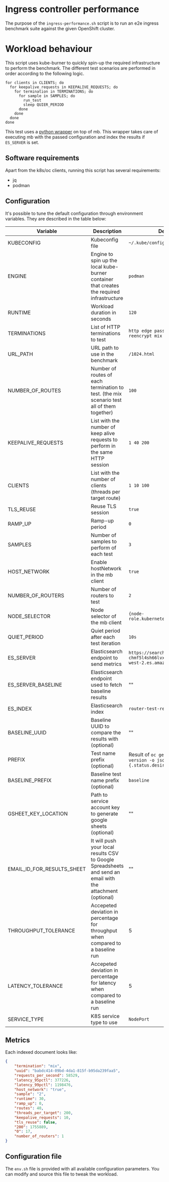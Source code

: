 # Ingress controller performance

The purpose of the `ingress-performance.sh` script is to run an e2e ingress benchmark suite against the given OpenShift cluster.

# Workload behaviour
This script uses kube-burner to quickly spin-up the required infrastructure to perform the benchmark.
The different test scenarios are performed in order according to the following logic.

```
for clients in CLIENTS; do
  for keepalive_requests in KEEPALIVE_REQUESTS; do
    for termination in TERMINATIONS; do
      for sample in SAMPLES; do
        run_test
        sleep QUIER_PERIOD
      done
    done
  done
done
```

This test uses a [python wrapper](workload.py) on top of mb. This wrapper takes care of executing mb with the passed configuration and index the results if `ES_SERVER` is set.

## Software requirements

Apart from the k8s/oc clients, running this script has several requirements:

- jq
- podman

## Configuration
It's possible to tune the default configuration through environment variables. They are described in the table below:


| Variable              | Description     | Default	          |
|-----------------------|-----------------|-------------------|
| KUBECONFIG            | Kubeconfig file | `~/.kube/config` |
| ENGINE                | Engine to spin up the local kube-burner container that creates the required infrastructure | `podman` |
| RUNTIME				| Workload duration in seconds | `120` |
| TERMINATIONS  		| List of HTTP terminations to test | `http edge passthrough reencrypt mix` |
| URL_PATH              | URL path to use in the benchmark | `/1024.html` |
| NUMBER_OF_ROUTES		| Number of routes of each termination to test. (the mix scenario test all of them together) | `100` |
| KEEPALIVE_REQUESTS	| List with the number of keep alive requests to perform in the same HTTP session | `1 40 200` |
| CLIENTS				| List with the number of clients (threads per target route) | `1 10 100`|
| TLS_REUSE				| Reuse TLS session | `true` |
| RAMP_UP				| Ramp-up period | `0 ` |
| SAMPLES				| Number of samples to perform of each test | `3` |
| HOST_NETWORK			| Enable hostNetwork in the mb client | `true` |
| NUMBER_OF_ROUTERS		| Number of routers to test | `2` |
| NODE_SELECTOR			| Node selector of the mb client | `{node-role.kubernetes.io/workload: }` |
| QUIET_PERIOD			| Quiet period after each test iteration | `10s` |
| ES_SERVER             | Elasticsearch endpoint to send metrics | `https://search-perfscale-dev-chmf5l4sh66lvxbnadi4bznl3a.us-west-2.es.amazonaws.com:443` |
| ES_SERVER_BASELINE    | Elasticsearch endpoint used to fetch baseline results | "" |
| ES_INDEX              | Elasticsearch index | `router-test-results` |
| BASELINE_UUID         | Baseline UUID to compare the results with (optional) | "" |
| PREFIX                | Test name prefix (optional) | Result of `oc get clusterversion version -o jsonpath="{.status.desired.version}"` |
| BASELINE_PREFIX       | Baseline test name prefix (optional) | `baseline` |
| GSHEET_KEY_LOCATION   | Path to service account key to generate google sheets (optional) | "" |
| EMAIL_ID_FOR_RESULTS_SHEET | It will push your local results CSV to Google Spreadsheets and send an email with the attachment (optional) | "" |
| THROUGHPUT_TOLERANCE  | Accepeted deviation in percentage for throughput when compared to a baseline run | 5 |
| LATENCY_TOLERANCE     | Accepeted deviation in percentage for latency when compared to a baseline run | 5 |
| SERVICE_TYPE          | K8S service type to use | `NodePort` |

## Metrics

Each indexed document looks like:

```json
{
    "termination": "mix",
    "uuid": "babdc414-09bd-4da1-815f-b95da239faa5",
    "requests_per_second": 58529,
    "latency_95pctl": 377226,
    "latency_99pctl": 1198476,
    "host_network": "true",
    "sample": "2",
    "runtime": 30,
    "ramp_up": 0,
    "routes": 40,
    "threads_per_target": 200,
    "keepalive_requests": 10,
    "tls_reuse": false,
    "200": 1755889,
    "0": 17,
	"number_of_routers": 1
}
```

## Configuration file
The `env.sh` file is provided with all available configuration parameters. You can modify and source this file to tweak the workload.
